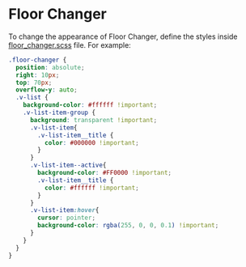# Floor Changer
To change the appearance of Floor Changer, define the styles inside [floor_changer.scss](./custom_css/floor_changer.scss) file.
For example:
```scss
.floor-changer {
  position: absolute;
  right: 10px;
  top: 70px;
  overflow-y: auto;
  .v-list {
    background-color: #ffffff !important;
    .v-list-item-group {
      background: transparent !important;
      .v-list-item{
        .v-list-item__title {
          color: #000000 !important;
        }
      }
      .v-list-item--active{
        background-color: #FF0000 !important;
        .v-list-item__title {
          color: #ffffff !important;
        }
      }
      .v-list-item:hover{
        cursor: pointer;
        background-color: rgba(255, 0, 0, 0.1) !important;
      }
    }
  }
}
```
